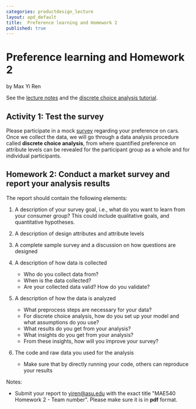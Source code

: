 ```yaml
---
categories: productdesign_lecture
layout: apd_default
title:  Preference learning and Homework 2
published: true
---
```


# Preference learning and Homework 2
by Max Yi Ren

See the [lecture notes][1] and the [discrete choice analysis tutorial][2].

## Activity 1: Test the survey
Please participate in a mock [survey][3] regarding your preference on cars. Once we collect the data,
we will go through a data analysis procedure called **discrete choice analysis**, from where
quantified preference on attribute levels can be revealed for the participant group as a whole and
for individual participants. 

## Homework 2: Conduct a market survey and report your analysis results

The report should contain the following elements:

1. A description of your survey goal, i.e., what do you want to learn from your consumer group? This
could include qualitative goals, and quantitative hypotheses.

2. A description of design attributes and attribute levels

3. A complete sample survey and a discussion on how questions are designed

4. A description of how data is collected
    * Who do you collect data from?
    * When is the data collected?
    * Are your collected data valid? How do you validate?

5. A description of how the data is analyzed
    * What preprocess steps are necessary for your data?
    * For discrete choice analysis, how do you set up your model and what assumptions do you use?
    * What results do you get from your analysis?
    * What insights do you get from your analysis?
    * From these insights, how will you improve your survey?

6. The code and raw data you used for the analysis
    * Make sure that by directly running your code, others can reproduce your results

Notes:

* Submit your report to yiren@asu.edu with the exact title "MAE540 Homework 2 - Team number". 
Please make sure it is in **pdf** format.



[1]: /_teaching/productdesign/PreferenceLearning.pptx
[2]: http://designinformaticslab.github.io/productdesign_tutorial/2017/02/06/qualtrics_tutorial.html
[3]: https://asu.co1.qualtrics.com/SE/?SID=SV_eevvPb4p2ZfSFpP
